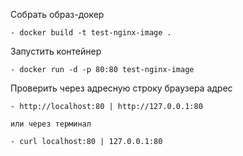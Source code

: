 Собрать образ-докер

    - docker build -t test-nginx-image .

Запустить контейнер

    - docker run -d -p 80:80 test-nginx-image

Проверить через адресную строку браузера адрес

    - http://localhost:80 | http://127.0.0.1:80

    или через терминал

    - curl localhost:80 | 127.0.0.1:80